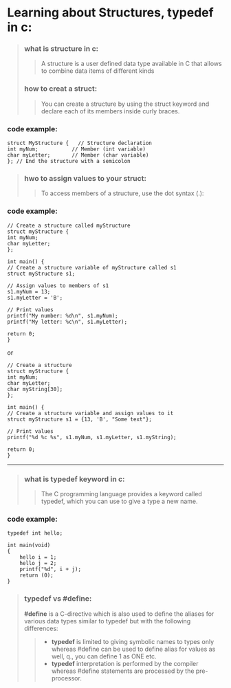 # Learning about Structures, typedef in c:
> ### what is structure in c:
> > A structure is a user defined data type available in C that allows to combine data items of different kinds
> ### how to creat a struct:
> >You can create a structure by using the struct keyword and declare each of its members inside curly braces.
> 
### code example:
    struct MyStructure {   // Structure declaration
    int myNum;           // Member (int variable)
    char myLetter;       // Member (char variable)
    }; // End the structure with a semicolon
> ### hwo to assign values to your struct:
> > To access members of a structure, use the dot syntax (.):
### code example:
    // Create a structure called myStructure
    struct myStructure {
    int myNum;
    char myLetter;
    };
    
    int main() {
    // Create a structure variable of myStructure called s1
    struct myStructure s1;
    
    // Assign values to members of s1
    s1.myNum = 13;
    s1.myLetter = 'B';
    
    // Print values
    printf("My number: %d\n", s1.myNum);
    printf("My letter: %c\n", s1.myLetter);
    
    return 0;
    } 

or

    // Create a structure
    struct myStructure {
    int myNum;
    char myLetter;
    char myString[30];
    };
    
    int main() {
    // Create a structure variable and assign values to it
    struct myStructure s1 = {13, 'B', "Some text"};
    
    // Print values
    printf("%d %c %s", s1.myNum, s1.myLetter, s1.myString);
    
    return 0;
    } 

-------

> ### what is typedef keyword in c:
> > The C programming language provides a keyword called typedef, which you can use to give a type a new name.

### code example:
    typedef int hello;
    
    int main(void)
    {
        hello i = 1;
        hello j = 2;
        printf("%d", i + j);
        return (0);
    }

> ### typedef vs #define:
> **#define** is a C-directive which is also used to define the aliases for various data types similar to typedef but with the following differences:
> > - **typedef** is limited to giving symbolic names to types only whereas #define can be used to define alias for values as well, q., you can define 1 as ONE etc.
> > - **typedef** interpretation is performed by the compiler whereas #define statements are processed by the pre-processor.